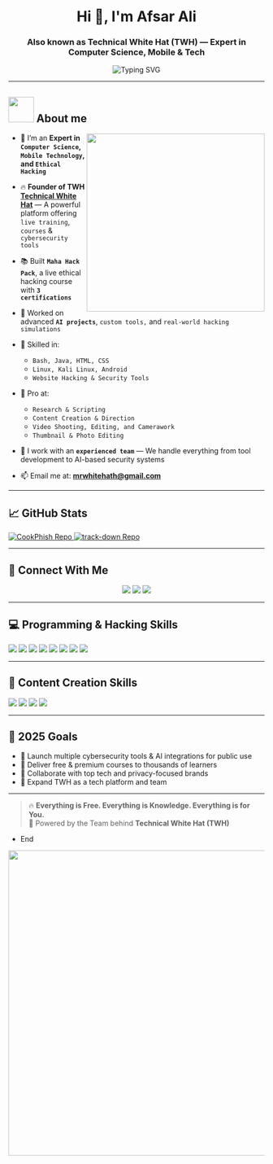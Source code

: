 <h1 align="center">Hi 👋, I'm Afsar Ali</h1>
<h3 align="center">Also known as <b>Technical White Hat (TWH)</b> — Expert in Computer Science, Mobile & Tech</h3>

<p align="center">
  <img src="https://readme-typing-svg.herokuapp.com?font=Fira+Code&weight=600&size=24&pause=1000&color=00FFAA&center=true&vCenter=true&multiline=true&width=700&height=100&lines=🔐+Cybersecurity+Enthusiast;📱+Mobile+%26+Android+Expert;🤖+AI+Project+Researcher;🎬+Creative+Content+Creator;🎓+Live+Courses+and+Skill+Development" alt="Typing SVG" />
</p>

---
## <picture><img src = "https://github.com/7oSkaaa/7oSkaaa/blob/main/Images/about_me.gif?raw=true" width = 50px></picture> About me

<picture> <img align="right" src="https://github.com/7oSkaaa/7oSkaaa/blob/main/Images/Right_Side.gif?raw=true" width = 350px></picture>
- 🧠 I’m an **Expert in `Computer Science`, `Mobile Technology`, and `Ethical Hacking`**
- 🔥 **Founder of TWH [Technical White Hat](https://youtube.com/@technicalwhitehat)** — A powerful platform offering `live training`, `courses` & `cybersecurity tools`
- 📚 Built **`Maha Hack Pack`**, a live ethical hacking course with **`3 certifications`**
- 🔐 Worked on advanced **`AI projects`**, `custom tools,` and `real-world hacking simulations`
- 🧰 Skilled in:
  - `Bash, Java, HTML, CSS`  
  - `Linux, Kali Linux, Android`  
  - `Website Hacking & Security Tools` 
- 🧪 Pro at:
  - `Research & Scripting`
  - `Content Creation & Direction`
  - `Video Shooting, Editing, and Camerawork`
  - `Thumbnail & Photo Editing`

- 👥 I work with an **`experienced team`** — We handle everything from tool development to AI-based security systems
- 📫 Email me at: **mrwhitehath@gmail.com**

---

## 📈 GitHub Stats

  <tr>
    <td>
      <a href="https://github.com/technicalwhitehat-yt/CookPhish">
        <img src="https://github-readme-stats.vercel.app/api/pin/?username=technicalwhitehat-yt&repo=CookPhish&theme=shades-of-purple" alt="CookPhish Repo" />
      </a>
    </td>
    <td>
      <a href="https://github.com/technicalwhitehat-yt/track-down">
        <img src="https://github-readme-stats.vercel.app/api/pin/?username=technicalwhitehat-yt&repo=track-down&theme=outrun" alt="track-down Repo" />
      </a>
    </td>
  </tr>

---

## 🔗 Connect With Me

<p align="center">
  <a href="https://youtube.com/@technicalwhitehat"><img src="https://img.shields.io/badge/YouTube-Everything%20is%20Free%20Tech-red?style=for-the-badge&logo=youtube&logoColor=white" /></a>
  <a href="mailto:mrwhitehath@gmail.com"><img src="https://img.shields.io/badge/Email-mrwhitehath@gmail.com-darkblue?style=for-the-badge&logo=gmail&logoColor=white" /></a>
  <a href="https://t.me/technicalwhitehat"><img src="https://img.shields.io/badge/Telegram-@technicalwhitehat-2CA5E0?style=for-the-badge&logo=telegram&logoColor=white" /></a>
</p>

---

## 💻 Programming & Hacking Skills

<p>
  <img src="https://img.shields.io/badge/Bash-121011?style=for-the-badge&logo=gnu-bash&logoColor=white" />
  <img src="https://img.shields.io/badge/Java-ED8B00?style=for-the-badge&logo=java&logoColor=white" />
  <img src="https://img.shields.io/badge/HTML5-E34F26?style=for-the-badge&logo=html5&logoColor=white" />
  <img src="https://img.shields.io/badge/CSS3-264DE4?style=for-the-badge&logo=css3&logoColor=white" />
  <img src="https://img.shields.io/badge/Linux-FCC624?style=for-the-badge&logo=linux&logoColor=black" />
  <img src="https://img.shields.io/badge/Kali%20Linux-557C94?style=for-the-badge&logo=kalilinux&logoColor=white" />
  <img src="https://img.shields.io/badge/Android-3DDC84?style=for-the-badge&logo=android&logoColor=white" />
  <img src="https://img.shields.io/badge/Hacking%20Tools-000000?style=for-the-badge&logo=hackthebox&logoColor=green" />
</p>

---

## 🎥 Content Creation Skills

<p>
  <img src="https://img.shields.io/badge/Scripting-Research%20Based-yellow?style=for-the-badge" />
  <img src="https://img.shields.io/badge/Video%20Editing-CapCut%20%7C%20Premiere%20Pro-blueviolet?style=for-the-badge" />
  <img src="https://img.shields.io/badge/Photo%20Editing-Canva%20%7C%20Pixellab-orange?style=for-the-badge" />
  <img src="https://img.shields.io/badge/Camera%20Direction-Expert-informational?style=for-the-badge" />
</p>

---

## 🎯 2025 Goals

- 🚀 Launch multiple cybersecurity tools & AI integrations for public use
- 📢 Deliver free & premium courses to thousands of learners
- 🤝 Collaborate with top tech and privacy-focused brands
- 🎯 Expand TWH as a tech platform and team

---

> 🔥 **Everything is Free. Everything is Knowledge. Everything is for You.**  
> 🧠 Powered by the Team behind **Technical White Hat (TWH)**

- End
<img src="https://user-images.githubusercontent.com/74038190/212284158-e840e285-664b-44d7-b79b-e264b5e54825.gif" width="600">
<br><br>


